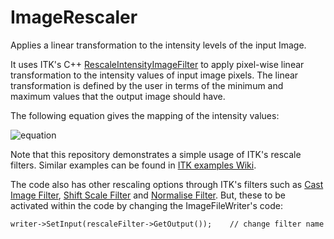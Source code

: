 # ImageRescaler

Applies a linear transformation to the intensity levels of the input Image.

It uses ITK's C++ [RescaleIntensityImageFilter](https://itk.org/Doxygen/html/classitk_1_1RescaleIntensityImageFilter.html) to apply pixel-wise linear transformation to the intensity values of input image pixels. The linear transformation is defined by the user in terms of the minimum and maximum values that the output image should have.

The following equation gives the mapping of the intensity values:

![equation](http://mathurl.com/y7eppsyj.png)

Note that this repository demonstrates a simple usage of ITK's rescale filters. Similar examples can be found in [ITK examples Wiki](https://itk.org/Wiki/ITK/Examples/ImageProcessing/RescaleIntensityImageFilter).

The code also has other rescaling options through ITK's filters such as [Cast Image Filter](https://itk.org/Doxygen/html/classitk_1_1CastImageFilter.html), [Shift Scale Filter](https://itk.org/Doxygen/html/classitk_1_1ShiftScaleImageFilter.html) and [Normalise Filter](https://itk.org/Doxygen/html/classitk_1_1NormalizeImageFilter.html). But, these to be activated within the code by changing the ImageFileWriter's code: 

    writer->SetInput(rescaleFilter->GetOutput());    // change filter name 


